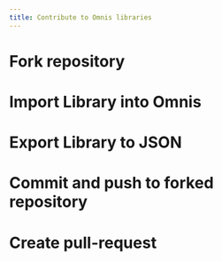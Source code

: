 ```yaml
---
title: Contribute to Omnis libraries
---
```


# Fork repository
# Import Library into Omnis
# Export Library to JSON
# Commit and push to forked repository
# Create pull-request